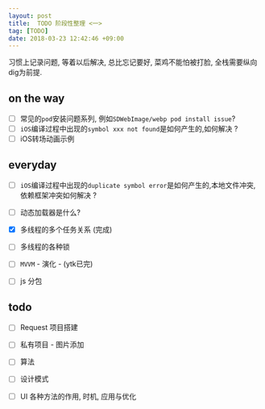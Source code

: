 ```yaml
---
layout: post
title:  TODO 阶段性整理 <一>
tag: [TODO]
date: 2018-03-23 12:42:46 +09:00
---
```


习惯上记录问题, 等着以后解决, 总比忘记要好, 菜鸡不能怕被打脸, 全栈需要纵向dig为前提.

##  on the way

* [ ] 常见的`pod`安装问题系列, 例如`SDWebImage/webp pod install issue`?  
* [ ]  `iOS`编译过程中出现的`symbol xxx not found`是如何产生的,如何解决 ?
* [ ]  iOS转场动画示例

## everyday

* [ ]  `iOS`编译过程中出现的`duplicate symbol error`是如何产生的,本地文件冲突,依赖框架冲突如何解决 ?
* [ ] 动态加载器是什么? 
* [x] 多线程的多个任务关系 (完成)
* [ ] 多线程的各种锁
* [ ] `MVVM` - 演化 - (ytk已完) 
* [ ] js 分包


## todo

* [ ] Request 项目搭建
* [ ] 私有项目 - 图片添加 
* [ ] 算法 
* [ ] 设计模式
* [ ] UI 各种方法的作用, 时机, 应用与优化



